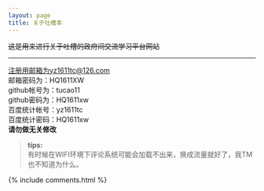 ```yaml
---
layout: page
title: 关于吐槽本
---
```


~~这是用来进行关于吐槽的政府间交流学习平台网站~~

----
注册用邮箱为yz1611tc@126.com    
邮箱密码为：HQ1611XW    
github帐号为：tucao11   
github密码为：HQ1611xw    
百度统计帐号：yz1611tc   
百度统计密码：HQ1611xw   
**请勿做无关修改**      

>**tips:**      
>有时候在WIFI环境下评论系统可能会加载不出来，换成流量就好了，我TM也不知道为什么。
<p>

<p>


{% include comments.html %}
